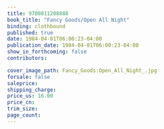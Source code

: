 ```yaml
---
title: 9780811208888
book_title: "Fancy Goods/Open All Night"
binding: clothbound
published: true
date: 1984-04-01T06:00:23-04:00
publication_date: 1984-04-01T06:00:23-04:00
show_in_forthcoming: false
contributors:

cover_image_path: Fancy_Goods:Open_All_Night_.jpg
forsale: false
saleprice:
shipping_charge:
price_us: 16.00
price_cn:
trim_size:
page_count:
---
```


